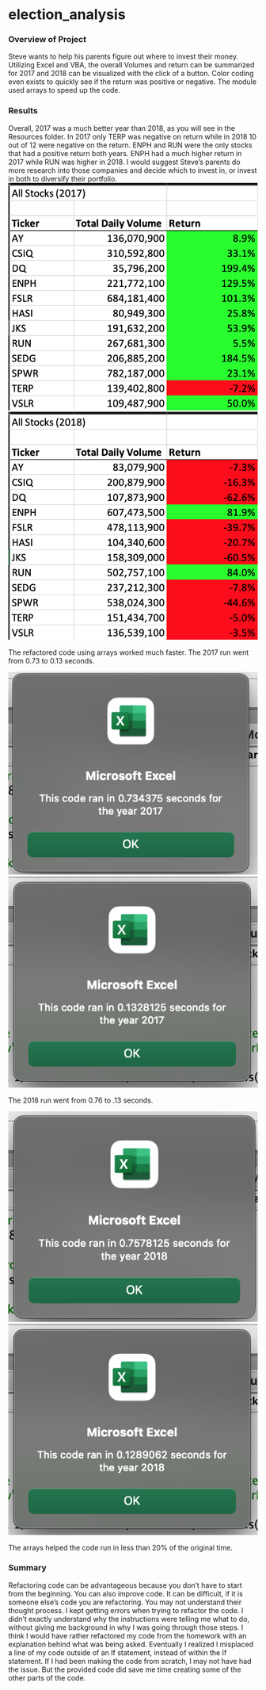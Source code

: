 # election_analysis

### Overview of Project
Steve wants to help his parents figure out where to invest their money. Utilizing Excel and VBA, the overall Volumes and return can be summarized for 2017 and 2018 can be visualized with the click of a button. Color coding even exists to quickly see if the return was positive or negative. The module used arrays to speed up the code.

### Results
Overall, 2017 was a much better year than 2018, as you will see in the Resources folder. In 2017 only TERP was negative on return while in 2018 10 out of 12 were negative on the return. ENPH and RUN were the only stocks that had a positive return both years. ENPH had a much higher return in 2017 while RUN was higher in 2018. I would suggest Steve’s parents do more research into those companies and decide which to invest in, or invest in both to diversify their portfolio.
![alt text](https://github.com/Betsy-Kalkwarf/election_analysis/blob/main/Resources/2017%20results.png)
![alt text](https://github.com/Betsy-Kalkwarf/election_analysis/blob/main/Resources/2018%20results.png)

The refactored code using arrays worked much faster. The 2017 run went from 0.73 to 0.13 seconds. 

![alt text](https://github.com/Betsy-Kalkwarf/election_analysis/blob/main/Resources/2017%20before.png)
![alt text](https://github.com/Betsy-Kalkwarf/election_analysis/blob/main/Resources/Refactored%202017.png)


The 2018 run went from 0.76 to .13 seconds. 

![alt text](https://github.com/Betsy-Kalkwarf/election_analysis/blob/main/Resources/2018%20before.png)
![alt text](https://github.com/Betsy-Kalkwarf/election_analysis/blob/main/Resources/Refactored%202018.png)

The arrays helped the code run in less than 20% of the original time.


### Summary
Refactoring code can be advantageous because you don’t have to start from the beginning. You can also improve code. It can be difficult, if it is someone else’s code you are refactoring. You may not understand their thought process.
I kept getting errors when trying to refactor the code. I didn’t exactly understand why the instructions were telling me what to do, without giving me background in why I was going through those steps. I think I would have rather refactored my code from the homework with an explanation behind what was being asked. Eventually I realized I misplaced a line of my code outside of an If statement, instead of within the If statement. If I had been making the code from scratch, I may not have had the issue. But the provided code did save me time creating some of the other parts of the code.


